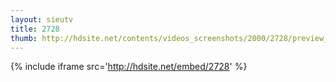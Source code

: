 ```yaml
---
layout: sieutv
title: 2728
thumb: http://hdsite.net/contents/videos_screenshots/2000/2728/preview_360p.mp4.jpg
---
```

{% include iframe src='http://hdsite.net/embed/2728' %}
 
